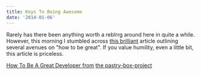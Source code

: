 ```yaml
---
title: Keys To Being Awesome
date: '2014-01-06'
---
```


Rarely has there been anything worth a reblrrg around here in quite a while. However, this morning I stumbled across [this brilliant][1] article outlining several avenues on "how to be great". If you value humility, even a little bit, this article is priceless.

[How To Be A Great Developer from][1] [the pastry-box-project][2]

[1]: https://the-pastry-box-project.net/ed-finkler/2014-january-6
[2]: https://the-pastry-box-project.net/philosophy
